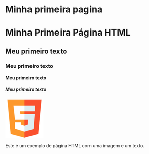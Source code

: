# Minha primeira pagina
 <!DOCTYPE html>
<html lang="eng">
<head>
   <meta charset = "UTF-8">
   <meta name = "viewport" content= "width=devide-width, initial-scale=1.0">
   <title>Exemplo de HTML com imagem e texto</title>
</head>
<body>
<!--conteúdo -->
<h1> Minha Primeira Página HTML </h1>
<h2> Meu primeiro texto </h2>
<h3> Meu primeiro texto </h3>
<h4> Meu primeiro texto </h4>
<h5> Meu primeiro texto </h5>
  <img src= "html5.png" alt = Exemplo de Imagem height="120" width="120">
  <p> Este é um exemplo de página HTML com uma imagem e um texto. </p>
</body>
</html>   
